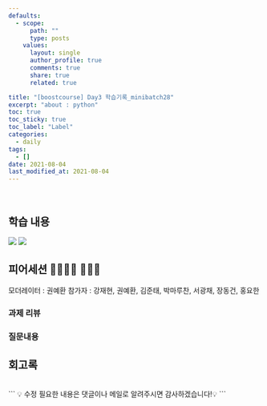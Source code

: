 ```yaml
---
defaults:
  - scope:
      path: ""
      type: posts
    values:
      layout: single
      author_profile: true
      comments: true
      share: true
      related: true

title: "[boostcourse] Day3 학습기록_minibatch28"
excerpt: "about : python"
toc: true
toc_sticky: true
toc_label: "Label"
categories:
  - daily
tags:
  - []
date: 2021-08-04
last_modified_at: 2021-08-04
---
```

<br>

## 학습 내용

<a href="https://hongsusoo.github.io/AI/statistics_basic"><img src="https://img.shields.io/badge/-통계학-red"/></a> <a href="https://hongsusoo.github.io/AI/CNN_basic"><img src="https://img.shields.io/badge/-CNN-red"/></a>




## 피어세션 👨‍👨‍👦‍👦 👨‍👨‍👦

모더레이터 : 권예환
참가자 : 강재현, 권예환, 김준태, 박마루찬, 서광채, 장동건, 홍요한


### 과제 리뷰


### 질문내용


## 회고록



<br>
```
💡 수정 필요한 내용은 댓글이나 메일로 알려주시면 감사하겠습니다!💡 
```

